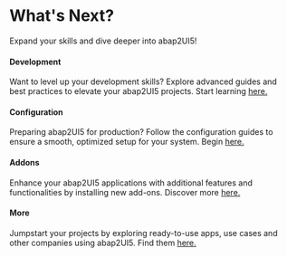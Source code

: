 # What's Next?

Expand your skills and dive deeper into abap2UI5!

#### Development
Want to level up your development skills? Explore advanced guides and best practices to elevate your abap2UI5 projects. Start learning [here.](/development/general)

#### Configuration
Preparing abap2UI5 for production? Follow the configuration guides to ensure a smooth, optimized setup for your system. Begin [here.](/configuration/setup)

#### Addons
Enhance your abap2UI5 applications with additional features and functionalities by installing new add-ons. Discover more [here.](/addons/addons)

#### More
Jumpstart your projects by exploring ready-to-use apps, use cases and other companies using abap2UI5. Find them [here.](/resources/who_uses)



